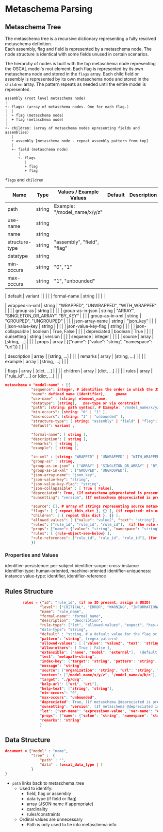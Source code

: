 # Metaschema Parsing

## Metaschema Tree
The metaschema tree is a recursive dictionary representing a fully resolved metaschema definition.  
Each assembly, flag and field is represented by a metaschema node. The node structure is identical with some fields unused in certain scenarios.

The hierarchy of nodes is built with the top metaschema node representing the OSCAL model's root element. 
Each flag is represented by its own metaschema node and stored in the `flags` array. 
Each child field or assembly is represented by its own metaschema node and stored in the `children` array. 
The pattern repeats as needed until the entire model is represented.

```
assembly (root level metaschema node)
|
+- flags: (array of metaschema nodes. One for each flag.)
|  |
|  + flag (metaschema node)
|  + flag (metaschema node)
|
+- children: (array of metaschema nodes epresenting fields and assemblies)
   |
   + assembly [metaschema node - repeat assembly pattern from top]
   | 
   +- field (metaschema node)
      |
      +- flags
         |
         + flag
         + flag

```


`flags` and `children` 

| Name                  | Type     | Values / Example Values                                  | Default      | Description |
|-----------------------|----------|----------------------------------------------------------|--------------|-------------|
| path                  | string   | Example: "/model_name/x/y/z"                             |              |             |
| use-name              | string   |                                                          |              |             |
| name                  | string   |                                                          |              |             |
| structure-type        | string   | "assembly", "field", "flag"                              |              |             |
| datatype              | string   |                                                          |              |             |
| min-occurs            | string   | "0", "1"                                                 |              |             |
| max-occurs            | string   | "1", "unbounded"                                         |              |             |

| default               | variant  |                                                          |              |             |
| formal-name           | string   |                                                          |              |             |

| wrapped-in-xml        | string   | "WRAPPED", "UNWRAPPED", "WITH_WRAPPER"                   |              |             |
| group-as              | string   |                                                          |              |             |
| group-as-in-json      | string   | "ARRAY", "SINGLETON_OR_ARRAY", "BY_KEY"                  |              |             |
| group-as-in-xml       | string   | "GROUPED", "UNGROUPED"                                   |              |             |
| json-array-name       | string   | "json_key"                                               |              |             |
| json-value-key        | string   |                                                          |              |             |
| json-value-key-flag   | string   |                                                          |              |             |
| json-collapsaible     | boolean  | True, False                                              |              |             |
| depreciated           | boolean  | True                                                     |              |             |
| sunsetting            | string   | version                                                  |              |             |
| sequence              | integer  |                                                          |              |             |
| source                | array    | [string, ...]                                            |              |             |
| props                 | array    | [{"name": {"value": "string", "namespace": "uri"}} ]     |              |             |

| description           | array    | [string, ...]                                            |              |             |
| remarks               | array    | [string, ...]                                            |              |             |
| example               | array    | [string, ...]                                            |              |             |

| flags                 | array    | [dict, ...]                                              |              |             |
| children              | array    | [dict, ...]                                              |              |             |
| rules                 | array    | ["rule_id", ...] or [dict, ...]                          |              |             |

```json
metaschema = "model-name" : [{
            "sequence": integer, # identifies the order in which the JSON structure was created from the metadata
            "name": defined_name (identifier),     @name
            "use-name" : [string] element_name,
            "datatype": [string],   @as-type or via constraint
            "path": [string: path syntax], # Example: "/model_name/x/y/z",
            "min-occurs": [string: "0" | "1" ],
            "max-occurs": [string: "1" | "unbounded" ],
            "structure-type": [ string: "assembly" | "field" | "flag":],
            "default": variant ,

            "formal-name": [ string ],
            "description": [ string ],
            "remarks": [ string ],
            "example": [ string ],

            "in-xml" : [string: "WRAPPED" | "UNWRAPPED" | "WITH_WRAPPER" ],
            "group-as" : string,
            "group-as-in-json" : ["ARRAY" | "SINGLETON_OR_ARRAY" | "BY_KEY"],
            "group-as-in-xml" : ["GROUPED", "UNGROUPED"],
            "json-array-name": "json_key",
            "json-value-key": "string",
            "json-value-key-flag": "string",
            "json-collapsaible" : [ True | False],
            "depreciated": True, (If metaschema @depreciated is present and this verison is >= the depreciated version, this is set to True.)
            "sunsetting": "version", (If metaschema @depreciated is present, but this versiion is still valid, use the sunsetting version.)

            "source": [], # array of strings representing source metaschema file
            "flags": [ { repeat_this_dict }, {} ], (if required: min-occurs=1, max-occurs=1, if not-required: min-occurs=0, max-occurs=1)
            "children": [ { repeat this dict }, {} ],
            "allowed_values": [ {"value": "value2", "text": "string"}, {} ],
            "rules": ["rule_id", "rule_id", "rule_id"],  (if the rule context matches this path location)
            "props": ["name": {"value": "string", "namespace": "string"}, {}],
            "rules": [ {rule-object-see-below} ],
            "rule-references": ["rule_id", "rule_id", "rule_id"], (for rules that apply in more than one place)
            }]
```

### Properties and Values

identifier-persistence: per-subject
identifier-scope: cross-instance
identifier-type: human-oriented, machine-oriented
identifier-uniqueness: instance
value-type: identifier, identifier-reference

## Rules Structure

```json
        rules = {"id": "rule_id", (if no ID present, assign a UUID)
                "level": ["CRITICAL", "ERROR", "WARNING", "INFORMATIONAL", "DEBUG"], (when not specified, default to ERROR)
                "name": "rule_name",
                "formal-name": "formal_name",
                "description": "description",
                "rule-type": ["let", "allowed-values", "expect", "has-cardinality", "index", "index-has-key", "is-unique", "matches"], (array: one or more)
                "data-type": "string",
                "default" : "string, # a default value for the flag or field
                "pattern": "string", (regex pattern)
                "allowed-values": [ {"value": "value2", "text": "string"}, {} ],
                "allow-others": [ True | False ],
                "extensible": ["none", "model", "external"],  (default: model)
                "test": "metapath-string",
                "index-key": {"target": "string", "pattern": "string", "remarks": "string"}, (target is xapth, pattern is a regex pattern)
                "message": "string",
                "source": {"organization": "string", "url": "string", "version": "string"},
                "context": ["/model_name/x/y/z", "/model_name/a/b/c"],
                "target": "./p/d/q",
                "help-url": ["uri", "uri"],
                "help-text": ["string", "string"],
                "min-occurs": "0",
                "max-occurs": "unbounded",
                "depreciated": True, (If metaschema @depreciated is present and this verison is >= the depreciated version, this is set to True.)
                "sunsetting": "version", (If metaschema @depreciated is present, but this versiion is still valid, use the sunsetting version.)
                "let": ["var-name": "expressioon-value", "var-name": "expressioon-value"], (as defined by the let statements for this context.)
                "props": ["name": {"value": "string", "namespace": "string"}, {}],
                "remarks": "string"
                }
```

## Data Structure

```json
document = {"model" : "name",
            "tree" :  {
                "path" : "",
                "data" : [oscal_data_type | ]
            }
}

```
- `path` links back to metaschema_tree
  - Used to identify:
    - field, flag or assembly
    - data type (if field or flag)
    - array (JSON name if appropriate)
    - cardinality
    - rules/constraints
  - Ordinal values are unnecessary
    - Path is only used to tie into metaschema info
